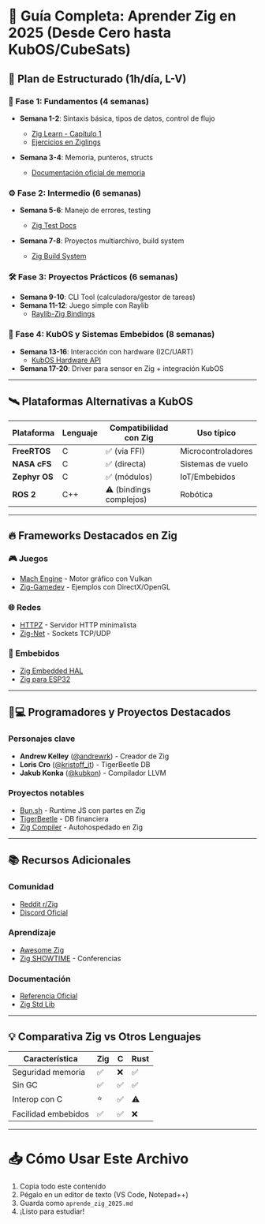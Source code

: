 # 🚀 Guía Completa: Aprender Zig en 2025 (Desde Cero hasta KubOS/CubeSats)

## 📅 Plan de Estructurado (1h/día, L-V)

### 🔰 Fase 1: Fundamentos (4 semanas)
- **Semana 1-2**: Sintaxis básica, tipos de datos, control de flujo  
  - [Zig Learn - Capítulo 1](https://ziglearn.org/chapter-1/)  
  - [Ejercicios en Ziglings](https://github.com/ratfactor/ziglings)  

- **Semana 3-4**: Memoria, punteros, structs  
  - [Documentación oficial de memoria](https://ziglang.org/documentation/master/#Memory)  

### ⚙️ Fase 2: Intermedio (6 semanas)
- **Semana 5-6**: Manejo de errores, testing  
  - [Zig Test Docs](https://ziglang.org/documentation/master/std/#std.testing)  

- **Semana 7-8**: Proyectos multiarchivo, build system  
  - [Zig Build System](https://ziglang.org/documentation/master/#Build-System)  

### 🛠️ Fase 3: Proyectos Prácticos (6 semanas)
- **Semana 9-10**: CLI Tool (calculadora/gestor de tareas)  
- **Semana 11-12**: Juego simple con Raylib  
  - [Raylib-Zig Bindings](https://github.com/ryupold/raylib.zig)  

### 🚀 Fase 4: KubOS y Sistemas Embebidos (8 semanas)
- **Semana 13-16**: Interacción con hardware (I2C/UART)  
  - [KubOS Hardware API](https://docs.kubos.com/latest/apis/hardware-api.html)  
- **Semana 17-20**: Driver para sensor en Zig + integración KubOS  

---

## 🛰️ Plataformas Alternativas a KubOS

| Plataforma      | Lenguaje | Compatibilidad con Zig | Uso típico          |
|-----------------|----------|------------------------|---------------------|
| **FreeRTOS**    | C        | ✅ (via FFI)           | Microcontroladores  |
| **NASA cFS**    | C        | ✅ (directa)           | Sistemas de vuelo   |
| **Zephyr OS**   | C        | ✅ (módulos)           | IoT/Embebidos       |
| **ROS 2**       | C++      | ⚠️ (bindings complejos)| Robótica            |

---

## 🔥 Frameworks Destacados en Zig

### 🎮 Juegos
- [Mach Engine](https://machengine.org/) - Motor gráfico con Vulkan  
- [Zig-Gamedev](https://github.com/michal-z/zig-gamedev) - Ejemplos con DirectX/OpenGL  

### 🌐 Redes
- [HTTPZ](https://github.com/karlseguin/http.zig) - Servidor HTTP minimalista  
- [Zig-Net](https://github.com/MasterQ32/zig-network) - Sockets TCP/UDP  

### 🔌 Embebidos
- [Zig Embedded HAL](https://github.com/ziglang/zig/wiki/Embedded-development)  
- [Zig para ESP32](https://github.com/kubos/freeRTOS-zig)  

---

## 👨💻 Programadores y Proyectos Destacados

### Personajes clave
- **Andrew Kelley** ([@andrewrk](https://github.com/andrewrk)) - Creador de Zig  
- **Loris Cro** ([@kristoff_it](https://github.com/kristoff_it)) - TigerBeetle DB  
- **Jakub Konka** ([@kubkon](https://github.com/kubkon)) - Compilador LLVM  

### Proyectos notables
- [Bun.sh](https://bun.sh/) - Runtime JS con partes en Zig  
- [TigerBeetle](https://github.com/tigerbeetle/tigerbeetle) - DB financiera  
- [Zig Compiler](https://github.com/ziglang/zig) - Autohospedado en Zig  

---

## 📚 Recursos Adicionales

### Comunidad
- [Reddit r/Zig](https://www.reddit.com/r/Zig/)  
- [Discord Oficial](https://discord.gg/zig)  

### Aprendizaje
- [Awesome Zig](https://github.com/catdevnull/awesome-zig)  
- [Zig SHOWTIME](https://zig.show/) - Conferencias  

### Documentación
- [Referencia Oficial](https://ziglang.org/documentation/master/)  
- [Zig Std Lib](https://ziglang.org/documentation/master/std/)  

---

## 💡 Comparativa Zig vs Otros Lenguajes

| Característica       | Zig  | C   | Rust |
|----------------------|------|-----|------|
| Seguridad memoria    | ✅   | ❌  | ✅   |
| Sin GC               | ✅   | ✅  | ✅   |
| Interop con C        | ⭐️  | ✅  | ⚠️   |
| Facilidad embebidos  | ✅   | ✅  | ❌   |

---

# 📥 Cómo Usar Este Archivo
1. Copia todo este contenido
2. Pégalo en un editor de texto (VS Code, Notepad++)
3. Guarda como `aprende_zig_2025.md`
4. ¡Listo para estudiar!
